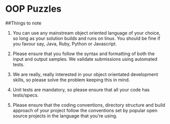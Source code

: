 # OOP Puzzles


##Things to note

1) You can use any mainstream object oriented language of
your choice, so long as your solution builds and runs on linux. You
should be fine if you favour say, Java, Ruby, Python or Javascript.

2) Please ensure that you follow the syntax and formatting of both the
input and output samples. We validate submissions using automated
tests.

3) We are really, really interested in your object orientated
development skills, so please solve the problem keeping this in mind.

4) Unit tests are mandatory, so please ensure that all your code has
tests/specs.

5) Please ensure that the coding conventions, directory structure and
build approach of your project follow the conventions set by popular
open source projects in the language that you're using.